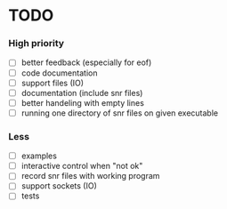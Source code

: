 # TODO

### High priority
- [ ] better feedback (especially for eof)
- [ ] code documentation
- [ ] support files (IO)
- [ ] documentation (include snr files)
- [ ] better handeling with empty lines
- [ ] running one directory of snr files on given executable

### Less
- [ ] examples
- [ ] interactive control when "not ok"
- [ ] record snr files with working program
- [ ] support sockets (IO)
- [ ] tests